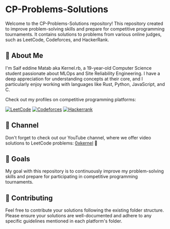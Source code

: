 # CP-Problems-Solutions

Welcome to the CP-Problems-Solutions repository! This repository created to improve problem-solving skills and prepare for competitive programming tournaments. It contains solutions to problems from various online judges, such as LeetCode, Codeforces, and HackerRank.

## 👋 About Me

I'm Saif eddine Matab aka Kernel.rb, a 19-year-old Computer Science student passionate about MLOps and Site Reliability Engineering. I have a deep appreciation for understanding concepts at their core, and I particularly enjoy working with languages like Rust, Python, JavaScript, and C.

Check out my profiles on competitive programming platforms:

[![LeetCode](https://img.shields.io/badge/LeetCode-000000?style=for-the-badge&logo=LeetCode&logoColor=#d16c06)](https://leetcode.com/u/Kernel-rb/)
[![Codeforces](https://img.shields.io/badge/Codeforces-445f9d?style=for-the-badge&logo=Codeforces&logoColor=white)](https://codeforces.com/profile/kernel_rb)
[![Hackerrank](https://img.shields.io/badge/-Hackerrank-2EC866?style=for-the-badge&logo=HackerRank&logoColor=white)](https://www.hackerrank.com/profile/matabsaifeddine)

## 🎥 Channel

Don't forget to check out our YouTube channel, where we offer video solutions to LeetCode problems: [0xkernel](https://www.youtube.com/@kernelrb) 🙂

## 🎯 Goals

My goal with this repository is to continuously improve my problem-solving skills and prepare for participating in competitive programming tournaments.

## 🤝 Contributing

Feel free to contribute your solutions following the existing folder structure. Please ensure your solutions are well-documented and adhere to any specific guidelines mentioned in each platform's folder.
